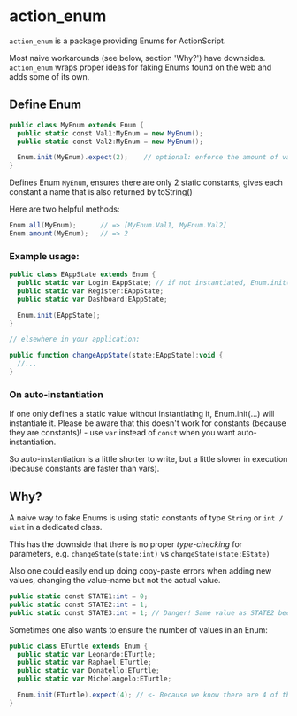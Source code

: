 action_enum
===========

`action_enum` is a package providing Enums for ActionScript. 

Most naive workarounds (see below, section 'Why?') have downsides. `action_enum` wraps proper ideas for faking Enums found on the web and adds some of its own.


Define Enum
-----------

```actionscript
public class MyEnum extends Enum {
  public static const Val1:MyEnum = new MyEnum();
  public static const Val2:MyEnum = new MyEnum();

  Enum.init(MyEnum).expect(2);    // optional: enforce the amount of values with .expect(...)
}
```

Defines Enum `MyEnum`, ensures there are only 2 static constants, gives each constant a name that is also returned by toString()

Here are two helpful methods:

```actionscript
Enum.all(MyEnum);      // => [MyEnum.Val1, MyEnum.Val2]
Enum.amount(MyEnum);   // => 2
```

### Example usage:

```actionscript
public class EAppState extends Enum {
  public static var Login:EAppState; // if not instantiated, Enum.init(...) will do it
  public static var Register:EAppState;
  public static var Dashboard:EAppState;

  Enum.init(EAppState);
}

// elsewhere in your application:

public function changeAppState(state:EAppState):void {
  //...
}
```

### On auto-instantiation

If one only defines a static value without instantiating it, Enum.init(...) will instantiate it. Please be aware that this doesn't work for constants (because they are constants)! - use `var` instead of `const` when you want auto-instantiation.

So auto-instantiation is a little shorter to write, but a little slower in execution (because constants are faster than vars).


Why?
----

A naive way to fake Enums is using static constants of type `String` or `int / uint` in a dedicated class.

This has the downside that there is no proper *type-checking* for parameters, e.g. `changeState(state:int)` vs `changeState(state:EState)`

Also one could easily end up doing copy-paste errors when adding new values, changing the value-name but not the actual value.

```actionscript
public static const STATE1:int = 0;
public static const STATE2:int = 1;
public static const STATE3:int = 1; // Danger! Same value as STATE2 because you messed up
```

Sometimes one also wants to ensure the number of values in an Enum:

```actionscript
public class ETurtle extends Enum {
  public static var Leonardo:ETurtle;
  public static var Raphael:ETurtle;
  public static var Donatello:ETurtle;
  public static var Michelangelo:ETurtle;

  Enum.init(ETurtle).expect(4); // <- Because we know there are 4 of them!
}
```
